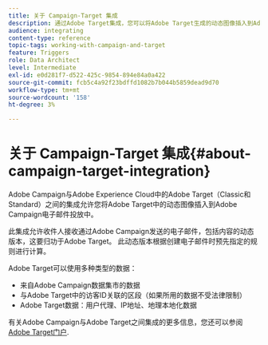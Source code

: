 ```yaml
---
title: 关于 Campaign-Target 集成
description: 通过Adobe Target集成，您可以将Adobe Target生成的动态图像插入到Adobe Campaign消息中。
audience: integrating
content-type: reference
topic-tags: working-with-campaign-and-target
feature: Triggers
role: Data Architect
level: Intermediate
exl-id: e0d281f7-d522-425c-9854-894e84a0a422
source-git-commit: fcb5c4a92f23bdffd1082b7b044b5859dead9d70
workflow-type: tm+mt
source-wordcount: '158'
ht-degree: 3%

---
```


# 关于 Campaign-Target 集成{#about-campaign-target-integration}

Adobe Campaign与Adobe Experience Cloud中的Adobe Target（Classic和Standard）之间的集成允许您将Adobe Target中的动态图像插入到Adobe Campaign电子邮件投放中。

此集成允许收件人接收通过Adobe Campaign发送的电子邮件，包括内容的动态版本，这要归功于Adobe Target。 此动态版本根据创建电子邮件时预先指定的规则进行计算。

Adobe Target可以使用多种类型的数据：

* 来自Adobe Campaign数据集市的数据
* 与Adobe Target中的访客ID关联的区段（如果所用的数据不受法律限制）
* Adobe Target数据：用户代理、IP地址、地理本地化数据

有关Adobe Campaign与Adobe Target之间集成的更多信息，您还可以参阅 [Adobe Target门户](https://experienceleague.adobe.com/docs/target/using/integrate/campaign-and-target.html).
